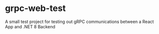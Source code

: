 # grpc-web-test
A small test project for testing out gRPC communications between a React App and .NET 8 Backend
